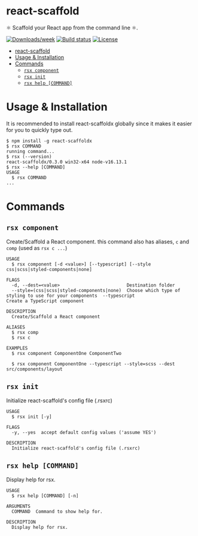 # react-scaffold
⚛️ Scaffold your React app from the command line ⚛️.

[![Downloads/week](https://img.shields.io/npm/dm/react-scaffoldx?color=black)](https://npmjs.org/package/react-scaffoldx)
[![Build status](https://img.shields.io/github/workflow/status/abdullahzeidan/react-scaffold/react-scaffold%20CI%20Pipeline?label=build&logo=mocha&logoColor=white)](https://github.com/AbdullahZeidan/react-scaffold/actions/workflows/ci.yml)
[![License](https://img.shields.io/npm/l/react-scaffoldx?color=purple)](https://github.com/oclif/hello-world/blob/main/package.json)

<!-- toc -->
- [react-scaffold](#react-scaffold)
- [Usage & Installation](#usage--installation)
- [Commands](#commands)
  - [`rsx component`](#rsx-component)
  - [`rsx init`](#rsx-init)
  - [`rsx help [COMMAND]`](#rsx-help-command)
<!-- tocstop -->

# Usage & Installation

It is recommended to install react-scaffoldx globally since it makes it easier for you to quickly type out.

<!-- usage -->
```sh-session
$ npm install -g react-scaffoldx
$ rsx COMMAND
running command...
$ rsx (--version)
react-scaffoldx/0.3.0 win32-x64 node-v16.13.1
$ rsx --help [COMMAND]
USAGE
  $ rsx COMMAND
...
```
<!-- usagestop -->


# Commands
<!-- commands -->
## `rsx component`

Create/Scaffold a React component.
this command also has aliases, `c` and `comp` (used as `rsx c ...`)

```
USAGE
  $ rsx component [-d <value>] [--typescript] [--style css|scss|styled-components|none]

FLAGS
  -d, --dest=<value>                         Destination folder
  --style=(css|scss|styled-components|none)  Choose which type of styling to use for your components  --typescript                               Create a TypeScript component

DESCRIPTION
  Create/Scaffold a React component
  
ALIASES
  $ rsx comp
  $ rsx c

EXAMPLES
  $ rsx component ComponentOne ComponentTwo

  $ rsx component ComponentOne --typescript --style=scss --dest src/components/layout
```

## `rsx init`

Initialize react-scaffold's config file (.rsxrc)

```
USAGE
  $ rsx init [-y]

FLAGS
  -y, --yes  accept default config values ('assume YES')

DESCRIPTION
  Initialize react-scaffold's config file (.rsxrc)
```

## `rsx help [COMMAND]`

Display help for rsx.

```
USAGE
  $ rsx help [COMMAND] [-n]

ARGUMENTS
  COMMAND  Command to show help for.

DESCRIPTION
  Display help for rsx.
```
<!-- commandsstop -->

